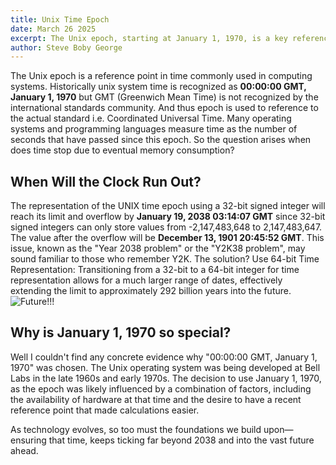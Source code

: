 ```yaml
---
title: Unix Time Epoch
date: March 26 2025
excerpt: The Unix epoch, starting at January 1, 1970, is a key reference point in computing time. However, 32-bit systems face a critical overflow issue by January 19, 2038—known as the Y2K38 problem.
author: Steve Boby George
---
```

The Unix epoch is a reference point in time commonly used in computing systems. Historically unix system time is recognized as **00:00:00 GMT, January 1, 1970** but GMT (Greenwich Mean Time) is not recognized by the international standards community. And thus epoch is used to reference to the actual standard i.e. Coordinated Universal Time. Many operating systems and programming languages measure time as the number of seconds that have passed since this epoch. So the question arises when does time stop due to eventual memory consumption? 
## When Will the Clock Run Out?

The representation of the UNIX time epoch using a 32-bit signed integer will reach its limit and overflow by **January 19, 2038 03:14:07 GMT** since 32-bit signed integers can only store values from -2,147,483,648 to 2,147,483,647. The value after the overflow will be **December 13, 1901 20:45:52 GMT**. This issue, known as the "Year 2038 problem" or the "Y2K38 problem", may sound familiar to those who remember Y2K. The solution? Use 64-bit Time Representation: Transitioning from a 32-bit to a 64-bit integer for time representation allows for a much larger range of dates, effectively extending the limit to approximately 292 billion years into the future.
![Future!!!](https://media3.giphy.com/media/v1.Y2lkPTc5MGI3NjExbnR3OHh6bXhmdW91am1sdGt4dTQ4Z3hmeXF4bGlpdXl5OXFyYzVobSZlcD12MV9pbnRlcm5hbF9naWZfYnlfaWQmY3Q9Zw/fH985LNdqFZXOFHygK/giphy.gif#center)


## Why is January 1, 1970 so special?
Well I couldn't find any concrete evidence why "00:00:00 GMT, January 1, 1970" was chosen. The Unix operating system was being developed at Bell Labs in the late 1960s and early 1970s. The decision to use January 1, 1970, as the epoch was likely influenced by a combination of factors, including the availability of hardware at that time and the desire to have a recent reference point that made calculations easier.

As technology evolves, so too must the foundations we build upon—ensuring that time, keeps ticking far beyond 2038 and into the vast future ahead.